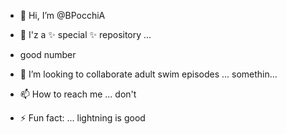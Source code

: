 - 👋 Hi, I’m @BPocchiA
- 👀 I'z a ✨ special ✨ repository ...
- good number
- 💞️ I’m looking to collaborate adult swim episodes ... somethin...
  
- 📫 How to reach me ... don't 
- ⚡ Fun fact: ... lightning is good

<!---
BPocchiA/BPocchiA is a ✨ special ✨ repository because its `README.md` (this file) appears on your GitHub profile.
You can click the Preview link to take a look at your changes.
--->
